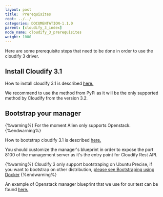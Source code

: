 ```yaml
---
layout: post
title:  Prerequisites
root: ../../
categories: DOCUMENTATION-1.1.0
parent: [cloudify_3_index]
node_name: cloudify_3_prerequisites
weight: 1000
---
```


Here are some prerequisite steps that need to be done in order to use the cloudify 3 driver.

## Install Cloudify 3.1 ##

How to install cloudify 3.1 is described [here.](http://getcloudify.org/guide/3.1/installation-cli.html)

We recommend to use the method from PyPi as it will be the only supported method by Cloudify from the version 3.2.

## Bootstrap your manager ##

{%warning%}
For the moment Alien only supports Openstack.
{%endwarning%}

How to bootstrap cloudify 3.1 is described [here.](http://getcloudify.org/guide/3.1/installation-bootstrapping.html)

You should customize the manager's blueprint in order to expose the port 8100 of the management server as it's the entry point for Cloudify Rest API.

{%warning%}
Cloudify 3 only support bootstraping on Ubuntu Precise, if you want to bootstrap on other distribution, [please see Bootstraping using Docker](http://getcloudify.org/guide/3.1/installation-bootstrapping.html#bootstrapping-using-docker)
{%endwarning%}

An example of Openstack manager blueprint that we use for our test can be found [here.](../../files/cloudify3_driver/openstack-manager-blueprint-example.zip)
